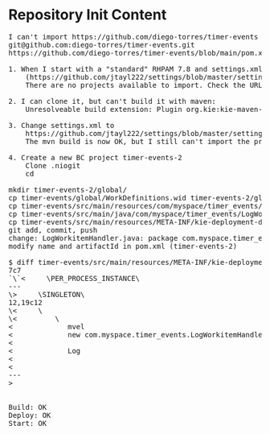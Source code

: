 Repository Init Content
=======================

<pre>
I can't import https://github.com/diego-torres/timer-events
git@github.com:diego-torres/timer-events.git
https://github.com/diego-torres/timer-events/blob/main/pom.xml

1. When I start with a "standard" RHPAM 7.8 and settings.xml
    (https://github.com/jtayl222/settings/blob/master/settings/redhat-ga-repository/settings.xml)
    There are no projects available to import. Check the URL, the credentials, and if there's a master branch in the repository.

2. I can clone it, but can't build it with maven:
    Unresolveable build extension: Plugin org.kie:kie-maven-plugin:7.42.0-SNAPSHOT or one of its dependencies could not be resolved: Could not find artifact org.kie:kie-maven-plugin:jar:7.42.0-SNAPSHOT

3. Change settings.xml to
    https://github.com/jtayl222/settings/blob/master/settings/jboss-public-repository-group/settings.xml
    The mvn build is now OK, but I still can't import the project

4. Create a new BC project timer-events-2
    Clone .niogit
    cd

mkdir timer-events-2/global/
cp timer-events/global/WorkDefinitions.wid timer-events-2/global/
cp timer-events/src/main/resources/com/myspace/timer_events/*bpmn timer-events-2/src/main/resources/com/myspace/timer_events_2/
cp timer-events/src/main/java/com/myspace/timer_events/LogWorkitemHandler.java timer-events-2/src/main/java/com/myspace/timer_events_2/
cp timer-events/src/main/resources/META-INF/kie-deployment-descriptor.xml timer-events-2/src/main/resources/META-INF/
git add, commit, push
change: LogWorkitemHandler.java: package com.myspace.timer_events_2;
modify name and artifactId in pom.xml (timer-events-2)

$ diff timer-events/src/main/resources/META-INF/kie-deployment-descriptor.xml timer-events-2/src/main/resources/META-INF/kie-deployment-descriptor.xml
7c7
`\`<     \<runtime-strategy\>PER_PROCESS_INSTANCE\</runtime-strategy\>
---
\>     \<runtime-strategy\>SINGLETON\</runtime-strategy\>
12,19c12
\<     \<work-item-handlers\>
\<         \<work-item-handler\>
<             <resolver>mvel</resolver>
<             <identifier>new com.myspace.timer_events.LogWorkitemHandler()</identifier>
<             <parameters/>
<             <name>Log</name>
<         </work-item-handler>
<     </work-item-handlers>
---
>     <work-item-handlers/>


Build: OK
Deploy: OK
Start: OK
</pre>
